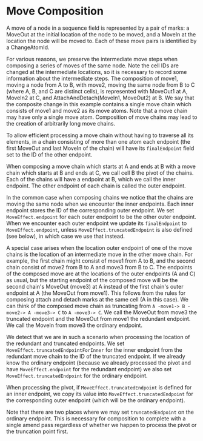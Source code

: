 # Move Composition

A move of a node in a sequence field is represented by a pair of marks:
a MoveOut at the initial location of the node to be moved, and a MoveIn at the location the node will be moved to.
Each of these move pairs is identified by a ChangeAtomId.

For various reasons, we preserve the intermediate move steps when composing a series of moves of the same node.
Note the cell IDs are changed at the intermediate locations, so it is necessary to record some information about the intermediate steps.
The composition of move1, moving a node from A to B, with move2, moving the same node from B to C (where A, B, and C are distinct cells),
is represented with MoveOut1 at A, MoveIn2 at C, and AttachAndDetach(MoveIn1, MoveOut2) at B.
We say that the composite change in this example contains a single move chain which consists of move1 and move2 as its move atoms.
Note that a move chain may have only a single move atom.
Composition of move chains may lead to the creation of arbitrarily long move chains.

To allow efficient processing a move chain without having to traverse all its elements,
in a chain consisting of more than one atom each endpoint (the first MoveOut and last MoveIn of the chain)
will have its `finalEndpoint` field set to the ID of the other endpoint.

When composing a move chain which starts at A and ends at B with a move chain which starts at B and ends at C, we call cell B the pivot of the chains.
Each of the chains will have a endpoint at B, which we call the inner endpoint. The other endpoint of each chain is called the outer endpoint.

In the common case when composing chains we notice that the chains are moving the same node when we encounter the inner endpoints.
Each inner endpoint stores the ID of the corresponding outer endpoint.
We set `MoveEffect.endpoint` for each outer endpoint to be the other outer endpoint.
When we encounter each outer endpoint we update its `finalEndpoint` to `MoveEffect.endpoint`,
unless `MoveEffect.truncatedEndpoint` is also defined (see below), in which case we use that instead.

A special case arises when the location outer endpoint of one of the move chains is the location of an intermediate move in the other move chain.
For example, the first chain might consist of move1 from A to B, and the second chain consist of move2 from B to A and move3 from B to C.
The endpoints of the composed move are at the locations of the outer endpoints (A and C) as usual,
but the starting endpoint of the composed move will be the second chain's MoveOut (move3) at A instead of the first chain's outer endpoint at A (the MoveOut from move1).
This follows from the rules for composing attach and detach marks at the same cell (A in this case).
We can think of the composed move chain as truncating from `A -move1-> B -move2-> A -move3-> C` to `A -move3-> C`.
We call the MoveOut from move3 the truncated endpoint and the MoveOut from move1 the redundant endpoint.
We call the MoveIn from move3 the ordinary endpoint.

We detect that we are in such a scenario when processing the location of the redundant and truncated endpoints.
We set `MoveEffect.truncatedEndpointForInner` for the inner endpoint from the redundant move chain to the ID of the truncated endpoint.
If we already know the ordinary endpoint (because we already processed the pivot and have `MoveEffect.endpoint` for the redundant endpoint)
we also set `MoveEffect.truncatedEndpoint` for the ordinary endpoint.

When processing the pivot, if `MoveEffect.truncatedEndpoint` is defined for an inner endpoint,
we copy its value into `MoveEffect.truncatedEndpoint` for the corresponding outer endpoint (which will be the ordinary endpoint).

Note that there are two places where we may set `truncatedEndpoint` on the ordinary endpoint.
This is necessary for composition to complete with a single amend pass regardless of whether we happen to process the pivot or the truncation point first.
